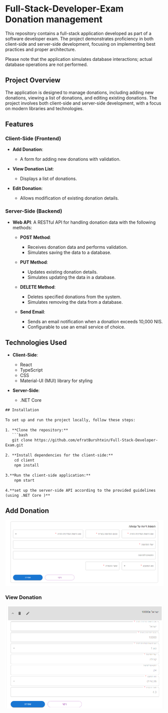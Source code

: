 # Full-Stack-Developer-Exam Donation management

This repository contains a full-stack application developed as part of a software developer exam. The project demonstrates proficiency in both client-side and server-side development, focusing on implementing best practices and proper architecture. 

Please note that the application simulates database interactions; actual database operations are not performed.

## Project Overview

The application is designed to manage donations, including adding new donations, viewing a list of donations, and editing existing donations. The project involves both client-side and server-side development, with a focus on modern libraries and technologies.

## Features

### Client-Side (Frontend)

- **Add Donation**: 
  - A form for adding new donations with validation.
    
- **View Donation List**: 
  - Displays a list of donations.
    
- **Edit Donation**: 
  - Allows modification of existing donation details.

### Server-Side (Backend)

- **Web API**: A RESTful API for handling donation data with the following methods:
  
  - **POST Method**: 
    - Receives donation data and performs validation.
    - Simulates saving the data to a database.

  - **PUT Method**: 
    - Updates existing donation details.
    - Simulates updating the data in a database.

  - **DELETE Method**: 
    - Deletes specified donations from the system.
    - Simulates removing the data from a database.

  - **Send Email**: 
    - Sends an email notification when a donation exceeds 10,000 NIS.
    - Configurable to use an email service of choice.

## Technologies Used

- **Client-Side**: 
  - React
  - TypeScript
  - CSS
  - Material-UI (MUI) library for styling

- **Server-Side**: 
  - .NET Core
```
## Installation

To set up and run the project locally, follow these steps:

1. **Clone the repository:**
   ```bash
   git clone https://github.com/efratBurshtein/Full-Stack-Developer-Exam.git

2. **Install dependencies for the client-side:**
    cd client
    npm install

3.**Run the client-side application:**
    npm start

4.**set up the server-side API according to the provided guidelines (using .NET Core )**
```

## Add Donation
![Add Donation](./Images/Add%20Donation.png)

### View Donation
![View Donation](./Images/View%20Donation.png)

